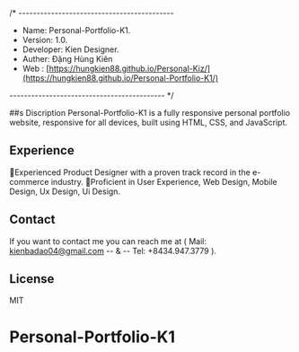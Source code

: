 
/* -------------------------------------------

- Name:         Personal-Portfolio-K1.
- Version:      1.0.
- Developer:    Kien Designer.
- Auther:       Đặng Hùng Kiên
- Web :        [https://hungkien88.github.io/Personal-Kiz/](https://hungkien88.github.io/Personal-Portfolio-K1/)

------------------------------------------- */

##s Discription
Personal-Portfolio-K1 is a fully responsive personal portfolio website, responsive for all devices, built using HTML, CSS, and JavaScript.
## Experience
 🎯Experienced Product Designer with a proven track record in the e-commerce industry. 
 🎯Proficient in User Experience, Web Design, Mobile Design, Ux Design, Ui Design.
## Contact
If you want to contact me you can reach me at ( Mail: kienbadao04@gmail.com -- & -- Tel: +8434.947.3779 ).



## License
MIT
# Personal-Portfolio-K1
